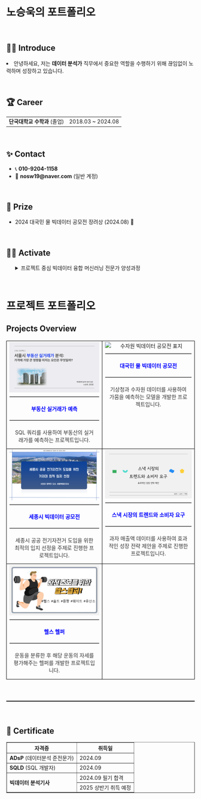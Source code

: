 <h1>노승욱의 포트폴리오</h1>

<br>

## 🧑‍💻 Introduce
<p>
  <li>안녕하세요, 저는 <strong>데이터 분석가</strong> 직무에서 중요한 역할을 수행하기 위해 끊임없이 노력하며 성장하고 있습니다.</li>
</p>

<ul>
</ul>

<br>

<div>
  <h2>🏆 Career</h2>
</div>

<table>
  <tr>
    <td><strong>단국대학교 수학과</strong> (졸업)</td>
    <td>2018.03 ~ 2024.08</td>
  </tr>
</table>

<br>

<div>
  <h2>✨ Contact</h2>
</div>

<ul>
  <li>📞 <strong>010-9204-1158</strong></li>
  <li>📧 <strong>nosw19@naver.com</strong> (일반 계정)</li>
</ul>

<br>

<div>
  <h2>🏅 Prize</h2>
</div>

<ul>
  <li>2024 대국민 물 빅데이터 공모전 장려상 (2024.08) 🎉</li>
</ul>

<br>

<div>
  <h2>🤼‍♂️ Activate</h2>
</div>

<ul>
  <details>
    <summary>프로젝트 중심 빅데이터 융합 머신러닝 전문가 양성과정</summary>
    <li><2024.05.09 ~ 2024.11.18></li>
  </details>
</ul>

<br>


# 프로젝트 포트폴리오

## Projects Overview

<table style="width: 100%; border-collapse: collapse; margin: 20px 0; table-layout: fixed;">
  <tr>
    <td style="text-align: center; vertical-align: top; border: 1px solid black;">
      <img src="SQL_표지.png" alt="SQL 프로젝트 표지" style="width: 100%; height: auto; display: block;">
      <hr style="border: 1px solid #ccc; margin: 10px 0;">
      <div style="padding: 10px;">
        <a href="./SQL프로젝트.pdf" style="text-decoration: none; color: blue; font-weight: bold;">
          <b>부동산 실거래가 예측</b>
        </a>
      </div>
      <hr style="border: 1px solid #ccc; margin: 10px 0;">
      <div style="padding: 10px; font-size: 14px; color: #333;">
        SQL 쿼리를 사용하여 부동산의 실거래가를 예측하는 프로젝트입니다.
      </div>
    </td>
    <td style="text-align: center; vertical-align: top; border: 1px solid black;">
      <img src="수자원_표지.png" alt="수자원 빅데이터 공모전 표지" style="width: 100%; height: auto; display: block;">
      <hr style="border: 1px solid #ccc; margin: 10px 0;">
      <div style="padding: 10px;">
        <a href="./수자원프로젝트.pdf" style="text-decoration: none; color: blue; font-weight: bold;">
          <b>대국민 물 빅데이터 공모전</b>
        </a>
      </div>
      <hr style="border: 1px solid #ccc; margin: 10px 0;">
      <div style="padding: 10px; font-size: 14px; color: #333;">
        기상청과 수자원 데이터를 사용하여 가뭄을 예측하는 모델을 개발한 프로젝트입니다.
      </div>
    </td>
  </tr>
  <tr>
    <td style="text-align: center; vertical-align: top; border: 1px solid black;">
      <img src="세종시_표지.png" alt="세종시 빅데이터 공모전 표지" style="width: 100%; height: auto; display: block;">
      <hr style="border: 1px solid #ccc; margin: 10px 0;">
      <div style="padding: 10px;">
        <a href="./세종시발표.pdf" style="text-decoration: none; color: blue; font-weight: bold;">
          <b>세종시 빅데이터 공모전</b>
        </a>
      </div>
      <hr style="border: 1px solid #ccc; margin: 10px 0;">
      <div style="padding: 10px; font-size: 14px; color: #333;">
        세종시 공공 전기자전거 도입을 위한 최적의 입지 선정을 주제로 진행한 프로젝트입니다.
      </div>
    </td>
    <td style="text-align: center; vertical-align: top; border: 1px solid black;">
      <img src="세미_표지.png" alt="스낵 시장 프로젝트 표지" style="width: 100%; height: auto; display: block;">
      <hr style="border: 1px solid #ccc; margin: 10px 0;">
      <div style="padding: 10px;">
        <a href="./세미프로젝트.pdf" style="text-decoration: none; color: blue; font-weight: bold;">
          <b>스낵 시장의 트렌드와 소비자 요구</b>
        </a>
      </div>
      <hr style="border: 1px solid #ccc; margin: 10px 0;">
      <div style="padding: 10px; font-size: 14px; color: #333;">
        과자 매출액 데이터를 사용하여 효과적인 성장 전략 제안을 주제로 진행한 프로젝트입니다.
      </div>
    </td>
  </tr>
  <tr>
    <td style="text-align: center; vertical-align: top; border: 1px solid black;">
      <img src="파이널_표지.png" alt="헬스 헬퍼 표지" style="width: 100%; height: auto; display: block;">
      <hr style="border: 1px solid #ccc; margin: 10px 0;">
      <div style="padding: 10px;">
        <a href="./파이널프로젝트.pdf" style="text-decoration: none; color: blue; font-weight: bold;">
          <b>헬스 헬퍼</b>
        </a>
      </div>
      <hr style="border: 1px solid #ccc; margin: 10px 0;">
      <div style="padding: 10px; font-size: 14px; color: #333;">
        운동을 분류한 후 해당 운동의 자세를 평가해주는 헬퍼를 개발한 프로젝트입니다.
      </div>
    </td>
    <td style="border: 1px solid black;"></td>
  </tr>
</table>


<br>

<table style="width: 100%; border-collapse: collapse; margin: 20px 0; table-layout: fixed; border: 1px solid black;">
  <!-- 프로젝트 테이블 내용 -->
</table>

<br>

<div>
  <h2>📑 Certificate</h2>
</div>

<table border="1">
  <tr>
    <th>자격증</th>
    <th>취득일</th>
  </tr>
  <tr>
    <td><strong>ADsP</strong> (데이터분석 준전문가)</td>
    <td>2024.09</td>
  </tr>
  <tr>
    <td><strong>SQLD</strong> (SQL 개발자)</td>
    <td>2024.09</td>
  </tr>
  <tr>
    <td rowspan="2"><strong>빅데이터 분석기사</strong></td>
    <td>2024.09 필기 합격</td>
  </tr>
  <tr>
    <td>2025 상반기 취득 예정</td>
  </tr>
</table>
